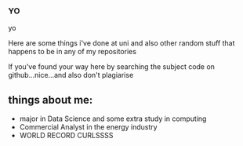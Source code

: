 ### YO

yo

Here are some things i've done at uni and also other random stuff that happens to be in any of my repositories

If you've found your way here by searching the subject code on github...nice...and also don't plagiarise 

## things about me:
- major in Data Science and some extra study in computing
- Commercial Analyst in the energy industry
- WORLD RECORD CURLSSSS 

